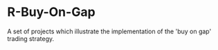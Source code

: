 # R-Buy-On-Gap
A set of projects which illustrate the implementation of the 'buy on gap' trading strategy.
